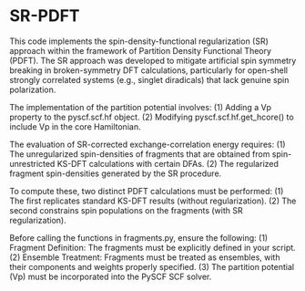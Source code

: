 # SR-PDFT
This code implements the spin-density-functional regularization (SR) approach within the framework of Partition Density Functional Theory (PDFT).
The SR approach was developed to mitigate artificial spin symmetry breaking in broken-symmetry DFT calculations, particularly for open-shell strongly correlated systems (e.g., singlet diradicals) that lack genuine spin polarization.

The implementation of the partition potential involves:
(1) Adding a Vp property to the pyscf.scf.hf object.
(2) Modifying pyscf.scf.hf.get_hcore() to include Vp in the core Hamiltonian.

The evaluation of SR-corrected exchange-correlation energy requires: 
(1) The unregularized spin-densities of fragments that are obtained from spin-unrestricted KS-DFT calculations with certain DFAs.
(2) The regularized fragment spin-densities generated by the SR procedure. 

To compute these, two distinct PDFT calculations must be performed:
(1) The first replicates standard KS-DFT results (without regularization).
(2) The second constrains spin populations on the fragments (with SR regularization).

Before calling the functions in fragments.py, ensure the following:
(1) Fragment Definition: The fragments must be explicitly defined in your script.
(2) Ensemble Treatment: Fragments must be treated as ensembles, with their components and weights properly specified.
(3) The partition potential (Vp) must be incorporated into the PySCF SCF solver.

